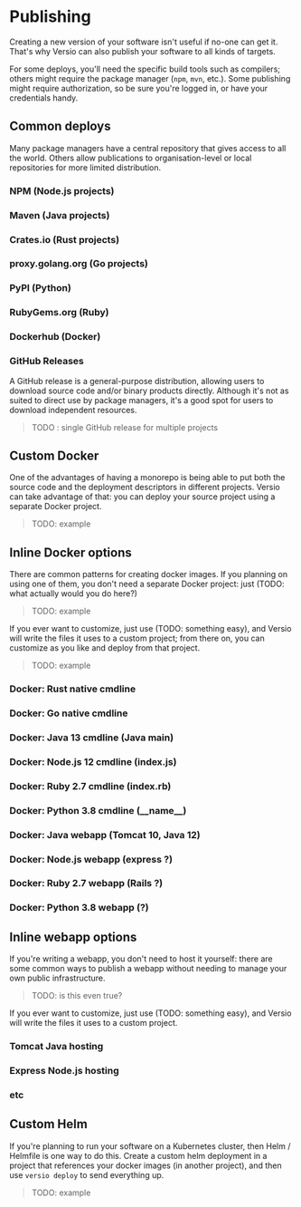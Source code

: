 # Publishing

Creating a new version of your software isn't useful if no-one can get
it. That's why Versio can also publish your software to all kinds of
targets.

For some deploys, you'll need the specific build tools such as
compilers; others might require the package manager (`npm`, `mvn`,
etc.). Some publishing might require authorization, so be sure you're
logged in, or have your credentials handy.

## Common deploys

Many package managers have a central repository that gives access to all
the world. Others allow publications to organisation-level or local
repositories for more limited distribution.

### NPM (Node.js projects)

### Maven (Java projects)

### Crates.io (Rust projects)

### proxy.golang.org (Go projects)

### PyPI (Python)

### RubyGems.org (Ruby)

### Dockerhub (Docker)

### GitHub Releases

A GitHub release is a general-purpose distribution, allowing users to
download source code and/or binary products directly. Although it's not
as suited to direct use by package managers, it's a good spot for users
to download independent resources.

> TODO : single GitHub release for multiple projects

## Custom Docker

One of the advantages of having a monorepo is being able to put both the
source code and the deployment descriptors in different projects. Versio
can take advantage of that: you can deploy your source project using a
separate Docker project.

> TODO: example

## Inline Docker options

There are common patterns for creating docker images. If you planning on
using one of them, you don't need a separate Docker project: just (TODO:
what actually would you do here?)

> TODO: example

If you ever want to customize, just use (TODO: something easy), and
Versio will write the files it uses to a custom project; from there on,
you can customize as you like and deploy from that project.

> TODO: example

### Docker: Rust native cmdline

### Docker: Go native cmdline

### Docker: Java 13 cmdline (Java main)

### Docker: Node.js 12 cmdline (index.js)

### Docker: Ruby 2.7 cmdline (index.rb)

### Docker: Python 3.8 cmdline (\_\_name\_\_)

### Docker: Java webapp (Tomcat 10, Java 12)

### Docker: Node.js webapp (express ?)

### Docker: Ruby 2.7 webapp (Rails ?)

### Docker: Python 3.8 webapp (?)

## Inline webapp options

If you're writing a webapp, you don't need to host it yourself: there
are some common ways to publish a webapp without needing to manage your
own public infrastructure.

> TODO: is this even true?

If you ever want to customize, just use (TODO: something easy), and
Versio will write the files it uses to a custom project.

### Tomcat Java hosting

### Express Node.js hosting

### etc

## Custom Helm

If you're planning to run your software on a Kubernetes cluster, then
Helm / Helmfile is one way to do this. Create a custom helm deployment
in a project that references your docker images (in another project),
and then use `versio deploy` to send everything up.

> TODO: example
